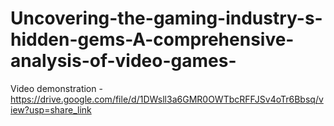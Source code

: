 # Uncovering-the-gaming-industry-s-hidden-gems-A-comprehensive-analysis-of-video-games-



Video demonstration - https://drive.google.com/file/d/1DWsll3a6GMR0OWTbcRFFJSv4oTr6Bbsq/view?usp=share_link
